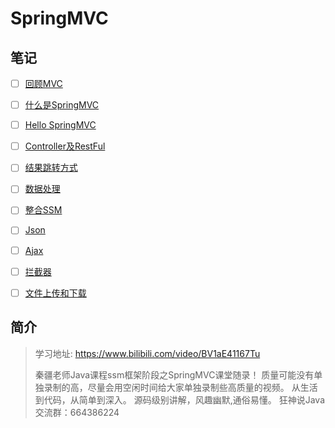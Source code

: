 # SpringMVC



## 笔记

- [ ] [回顾MVC](学相伴学习笔记/学相伴-秦疆-SpringMVC最新教程IDEA版通俗易懂/01-回顾MVC.md)
- [ ] [什么是SpringMVC](学相伴学习笔记/学相伴-秦疆-SpringMVC最新教程IDEA版通俗易懂/02-什么是SpringMVC.md)
- [ ] [Hello SpringMVC](学相伴学习笔记/学相伴-秦疆-SpringMVC最新教程IDEA版通俗易懂/03-HelloSpring.md)
- [ ] [Controller及RestFul](学相伴学习笔记/学相伴-秦疆-SpringMVC最新教程IDEA版通俗易懂/04-Controller及RestFul.md)
- [ ] [结果跳转方式](学相伴学习笔记/学相伴-秦疆-SpringMVC最新教程IDEA版通俗易懂/05-结果跳转方式.md)
- [ ] [数据处理](学相伴学习笔记/学相伴-秦疆-SpringMVC最新教程IDEA版通俗易懂/06-数据处理.md)
- [ ] [整合SSM](学相伴学习笔记/学相伴-秦疆-SpringMVC最新教程IDEA版通俗易懂/07-整合SSM.md)
- [ ] [Json](学相伴学习笔记/学相伴-秦疆-SpringMVC最新教程IDEA版通俗易懂/08-JSON.md)
- [ ] [Ajax](学相伴学习笔记/学相伴-秦疆-SpringMVC最新教程IDEA版通俗易懂/09-Ajax.md)
- [ ] [拦截器](学相伴学习笔记/学相伴-秦疆-SpringMVC最新教程IDEA版通俗易懂/10-拦截器.md)
- [ ] [文件上传和下载](学相伴学习笔记/学相伴-秦疆-SpringMVC最新教程IDEA版通俗易懂/11-文件上传和下载.md)



## 简介

> 学习地址: https://www.bilibili.com/video/BV1aE41167Tu
>
> 秦疆老师Java课程ssm框架阶段之SpringMVC课堂随录！ 质量可能没有单独录制的高，尽量会用空闲时间给大家单独录制些高质量的视频。 从生活到代码，从简单到深入。 源码级别讲解，风趣幽默,通俗易懂。 狂神说Java交流群：664386224

